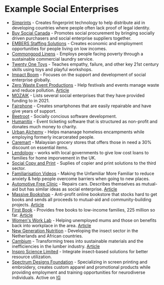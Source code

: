 # Example Social Enterprises

* [Simprints](https://www.simprints.com/) - Creates fingerprint technology to help distribute aid in developing countries where people often lack proof of legal identity.
* [Buy Social Canada](https://www.buysocialcanada.com) -  Promotes social procurement by bringing socially driven purchasers and social enterprise suppliers together.
* [EMBERS Staffing Solutions](https://www.embersvancouver.com/) - Creates economic and employment opportunities for people living on low incomes.
* [Commongood Linens](https://cmngd.com/) - Employs people facing poverty through a sustainable commercial laundry service.
* [Twenty One Toys](https://twentyonetoys.com/) -  Teaches empathy, failure, and other key 21st century skills using toys and playful workshops.
* [Impact Boom](https://www.impactboom.org/) - Focuses on the support and development of social enterprise globally.
* [Zero Waste Event Productions](http://zerowastefest.com/) - Help festivals and events manage waste and reduce pollution. [Article](https://themetropreneur.com/columbus/from-plastic-to-ppe-how-this-social-enterprise-pivoted-during-a-pandemic/)
* [MOZAIK](https://mozaikphilanthropy.org/new-economy-grantees/) - Lists several social enterprises that they have provided funding to in 2021.
* [Fairphone](https://en.wikipedia.org/wiki/Fairphone) - Creates smartphones that are easily repairable and have give years of support.
* [Beetroot](https://beetroot.co/) - Socially concious software development.
* [Humanitix](https://www.humanitix.com/) - Event ticketing software that is structured as non-profit and donates much money to charity.
* [Urban Alchemy](https://urban-alchemy.us/) - Helps mananage homeless encampments while employing formerly incarcerated people.
* [Caremart](https://www.thestar.com.my/lifestyle/family/2023/03/24/social-enterprise-helps-poor-families-with-subsidised-groceries) - Malaysian grocery stores that offers those in need a 30% discount on essential items.
* [Lendology](https://www.lendology.org.uk/) - works with local governments to give low cost loans to families for home imporvement in the UK.
* [Social Copy and Print](https://www.socialprintandcopy.org/) - Suplies of copier and print solutions to the third sector.
* [Familiarisation Videos](https://www.familiarisationvideos.co.uk) - Making the Unfamiliar More Familiar to reduce anxiety & help people overcome barriers when going to new places.
* [Automotive Free Clinic](https://www.automotivefreeclinic.org/) - Repairs cars. Describes themselves as mutual-aid but has similar ideas as social enterprise. [Article](https://lux-magazine.com/article/mutual-aid-cars-alabama/)
* [Massive Bookshop](https://massivebookshop.com/) - Anti-profit online bookstore that stocks hard to get books and sends all proceeds to mutual-aid and community-building projects. [Article](https://www.fccdc.org/client-focus-massive-bookshop/)
* [First Book](https://firstbook.org/) - Provides free books to low-income families, 225 million so far. [Article](https://europeansting.com/2023/06/15/this-social-entrepreneur-has-provided-225-million-free-books-to-low-income-families/)
* [Women's Work Lab](https://www.womensworklab.co.uk/) - Helping unemployed mums and those on benefits back into workplace in the area. [Article](https://www.bristol247.com/business/news-business/female-led-business-celebrates-supporting-300-mums-back-into-work/)
* [New Generation Nutrition](https://ngn.co.nl/) - Developing the insect sector in the Netherlands and African countries.
* [Cambium](https://cambiumcarbon.com/) - Transforming trees into sustainable materials and the inefficiencies in the lumber industry. [Article](https://causeartist.com/cambium-lumber-industry-carbon-smart/)
* [Inspro Science Limited](https://www.insprotein.com/) - Integrate insect-based solutions for better resource utilization.
* [Spectrum Designs Foundation](https://www.spectrumdesigns.org/) - Specializing in screen printing and embroidery, creates custom apparel and promotional products while providing employment and training opportunities for neurodiverse individuals. Active on [IG](https://www.instagram.com/spectrum_designs)
